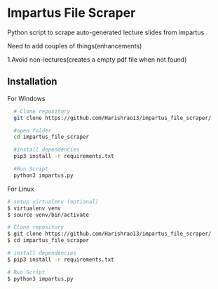 
# Impartus File Scraper

Python script to scrape auto-generated lecture slides from impartus

Need to add couples of things(enhancements)

1.Avoid non-lectures(creates a empty pdf file when not found)

## Installation

For Windows

```bash
  # Clone repository
  git clone https://github.com/Harishrao13/impartus_file_scraper/

  #open folder
  cd impartus_file_scraper

  #install dependencies
  pip3 install -r requirements.txt

  #Run Script
  python3 impartus.py
```
    
For Linux
```bash
# setup virtualenv (optional)
$ virtualenv venv
$ source venv/bin/activate 

# Clone repository
$ git clone https://github.com/Harishrao13/impartus_file_scraper/
$ cd impartus_file_scraper

# install dependencies
$ pip3 install -r requirements.txt

# Run Script
$ python3 impartus.py
```
